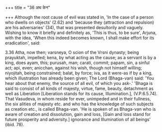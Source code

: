 +++
title = "36 अथ केन"

+++
Although the root cause of evil was stated in, 'In the case of a
person who dwells on objects' (2.62) and 'because they (attraction
and repulsion) are his adversaries' (34), that was presented desultorily
and vaguely. Wishing to know it briefly and definitely as, 'This is
thus, to be sure', Arjuna, with the idea, 'When this indeed becomes
known, I shall make effort for its eradication', said:


3.36 Atha, now then; varsneya, O scion of the Vrsni dynasty; being
prayuktah, impelled; kena, by what acting as the cause; as a servant is
by a king, does ayam, this; purusah, man; carati, commit; papam, sin, a
sinful act; api, even; anicchan, against his wish, though not himself
willing; niyojitah, being constrained; balat, by force; iva, as it
were-as if by a king, which illustration has already been given; The
Lord (Bhaga-van) said: 'You hear about that enemy, the source of all
evil, of which you ask-.' 'Bhaga is said to consist of all kinds of
majesty, virtue, fame, beauty, detachment as well as Liberation
\[Liberation stands for its cause, Illumination.\], (V.P.6.5.74). That
Vasudeva, in whom reside for ever, unimpeded and in their fullness, the
six alities of majesty etc. and who has the knowledge of such subjects
as creation etc., is called Bhaga-van. 'He is spoken of as Bhaga-van who
is aware of creation and dissolution, gain and loss, \[Gain and loss
stand for future prosperity and adversity.\] ignorance and Illumination
of all beings' (ibid. 78).
